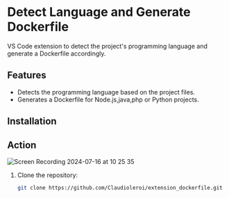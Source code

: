 # Detect Language and Generate Dockerfile

VS Code extension to detect the project's programming language and generate a Dockerfile accordingly.

## Features

- Detects the programming language based on the project files.
- Generates a Dockerfile for Node.js,java,php or Python projects.

## Installation
## Action

![Screen Recording 2024-07-16 at 10 25 35](https://github.com/user-attachments/assets/b7487824-994b-47fc-87e7-c6516b86d7ef)






1. Clone the repository:
   ```sh
   git clone https://github.com/Claudioleroi/extension_dockerfile.git
    ```

